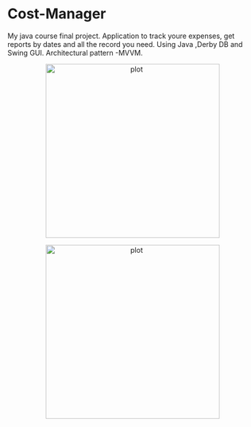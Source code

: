 # Cost-Manager

My java course final project.
Application to track youre expenses,
get reports by dates and all the record you need.
Using Java ,Derby DB and Swing GUI.
Architectural pattern -MVVM.

<p align="center">
  <img src="https://i.imagesup.co/images2/829ef010e1633dc92ef7b0fa67d248ec3a21e136.png" width="350" title="plot">
</p>

<p align="center">
  <img src="https://i.imagesup.co/images2/7b8846d11ce55f8504314c3c80f75576b1d198a9.png" width="350" title="plot">
</p>





